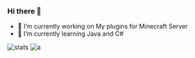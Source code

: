 [stats]: https://github-readme-stats.vercel.app/api?username=jonagamerpro1234&show_icons=true&theme=dark
[Top Langs]: https://github-readme-stats.vercel.app/api/top-langs/?username=jonagamerpro1234&layout=compact&show_icons=true&theme=prussian
[a]: https://github-readme-stats.vercel.app/api/top-langs/?username=jonagamerpro1234&show_icons=true&theme=dark 
### Hi there 👋

- 🔭 I’m currently working on My plugins for Minecraft Server
- 🌱 I’m currently learning Java and C#

![stats] ![a]


<!--
**jonagamerpro1234/jonagamerpro1234** is a ✨ _special_ ✨ repository because its `README.md` (this file) appears on your GitHub profile.

Here are some ideas to get you started:

- 🔭 I’m currently working on ...
- 🌱 I’m currently learning ...
- 👯 I’m looking to collaborate on ...
- 🤔 I’m looking for help with ...
- 💬 Ask me about ...
- 📫 How to reach me: ...
- 😄 Pronouns: ...
- ⚡ Fun fact: ...
-->
